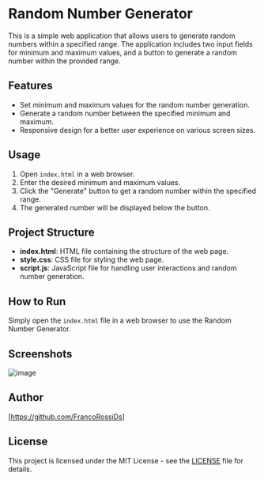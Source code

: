 # Random Number Generator

This is a simple web application that allows users to generate random numbers within a specified range. The application includes two input fields for minimum and maximum values, and a button to generate a random number within the provided range.

## Features

- Set minimum and maximum values for the random number generation.
- Generate a random number between the specified minimum and maximum.
- Responsive design for a better user experience on various screen sizes.

## Usage

1. Open `index.html` in a web browser.
2. Enter the desired minimum and maximum values.
3. Click the "Generate" button to get a random number within the specified range.
4. The generated number will be displayed below the button.

## Project Structure

- **index.html**: HTML file containing the structure of the web page.
- **style.css**: CSS file for styling the web page.
- **script.js**: JavaScript file for handling user interactions and random number generation.

## How to Run

Simply open the `index.html` file in a web browser to use the Random Number Generator.

## Screenshots

![image](https://github.com/FrancoRossiDs/RandomNumberReneratorJS/assets/90211516/47848d82-f1a7-432b-ac13-045ef6ddf02a)


## Author

[https://github.com/FrancoRossiDs]

## License

This project is licensed under the MIT License - see the [LICENSE](LICENSE) file for details.

